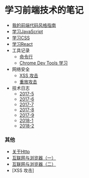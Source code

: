 
# 学习前端技术的笔记

- [我的前端代码风格指南](我的前端风格指南.md)
- [学习JavaScript](learn_js/README.md)
- [学习CSS](learn_css/README.md)
- [学习React](learn_react/README.md)
- 工具记录
    - [命令行](tools/use-commandline.md)
    - [Chrome Dev Tools 学习](tools/chrome-dev-tools.md)
- 网络安全
    - [XSS 攻击](network-security/XSS攻击.md)
    - [重放攻击](network-security/重放攻击.md)
- 技术日志
    - [2017-5](tec_diary/2017-5.md)
    - [2017-6](tec_diary/2017-6.md)
    - [2017-7](tec_diary/2017-7.md)
    - [2017-8](tec_diary/2017-8.md)
    - [2017-9](tec_diary/2017-9.md)
    - [2018-1](tec_diary/2018-1.md)
    - [2018-2](tec_diary/2018-2.md)

### 其他

- [关于Http](https://github.com/fanyj1994/learn_fe/issues/1)
- [互联网与浏览器（一）](https://github.com/fanyj1994/learn_fe/issues/2)
- [互联网与浏览器（二）](https://github.com/fanyj1994/learn_fe/issues/3)
- [XSS 攻击]
